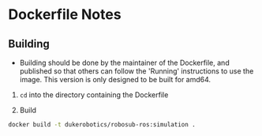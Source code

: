 # Dockerfile Notes
  
## Building

- Building should be done by the maintainer of the Dockerfile, and published so that others can follow the 'Running' instructions to use the image. This version is only designed to be built for amd64.

1. ```cd``` into the directory containing the Dockerfile

2. Build
```bash
docker build -t dukerobotics/robosub-ros:simulation .
```


